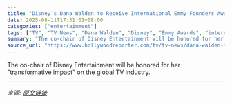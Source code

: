 ```yaml
---
title: "Disney’s Dana Walden to Receive International Emmy Founders Award"
date: 2025-08-11T17:31:01+08:00
categories: ["entertainment"]
tags: ["TV", "TV News", "Dana Walden", "Disney", "Emmy Awards", "international"]
summary: "The co-chair of Disney Entertainment will be honored for her \"transformative impact\" on the global TV industry."
source_url: "https://www.hollywoodreporter.com/tv/tv-news/dana-walden-international-emmy-founders-award-1236341604/"
---
```


The co-chair of Disney Entertainment will be honored for her "transformative impact" on the global TV industry.

---

*来源: [原文链接](https://www.hollywoodreporter.com/tv/tv-news/dana-walden-international-emmy-founders-award-1236341604/)*
